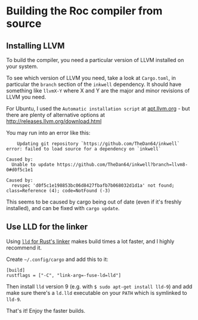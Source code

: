 # Building the Roc compiler from source


## Installing LLVM

To build the compiler, you need a particular version of LLVM installed on your system.

To see which version of LLVM you need, take a look at `Cargo.toml`, in particular the `branch` section of the `inkwell` dependency. It should have something like `llvmX-Y` where X and Y are the major and minor revisions of LLVM you need.

For Ubuntu, I used the `Automatic installation script` at [apt.llvm.org](https://apt.llvm.org) - but there are plenty of alternative options at http://releases.llvm.org/download.html

You may run into an error like this:
```
    Updating git repository `https://github.com/TheDan64/inkwell`
error: failed to load source for a dependency on `inkwell`

Caused by:
  Unable to update https://github.com/TheDan64/inkwell?branch=llvm8-0#d0f5c1e1

Caused by:
  revspec 'd0f5c1e198853bc06d8427fbafb7b068032d1d1a' not found; class=Reference (4); code=NotFound (-3)
```

This seems to be caused by cargo being out of date (even if it's freshly installed), and can be fixed with `cargo update`. 

## Use LLD for the linker

Using [`lld` for Rust's linker](https://github.com/rust-lang/rust/issues/39915#issuecomment-538049306)
makes build times a lot faster, and I highly recommend it.

Create `~/.config/cargo` and add this to it:

```
[build]
rustflags = ["-C", "link-arg=-fuse-ld=lld"]
```

Then install `lld` version 9 (e.g. with `$ sudo apt-get install lld-9`)
and add make sure there's a `ld.lld` executable on your `PATH` which
is symlinked to `lld-9`.

That's it! Enjoy the faster builds.
